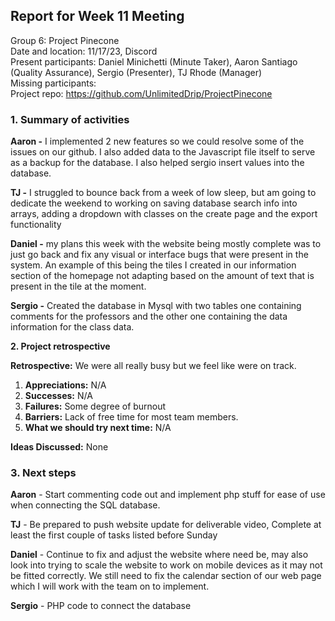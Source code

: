 ## **Report for Week 11 Meeting**

Group 6: Project Pinecone\
Date and location: 11/17/23, Discord\
Present participants: Daniel Minichetti (Minute Taker), Aaron Santiago (Quality Assurance), Sergio (Presenter), TJ Rhode (Manager)\
Missing participants:\
Project repo: <https://github.com/UnlimitedDrip/ProjectPinecone>


### **1. Summary of activities**

**Aaron -** I implemented 2 new features so we could resolve some of the issues on our github. I also added data to the Javascript file itself to serve as a backup for the database. I also helped sergio insert values into the database.

**TJ -** I struggled to bounce back from a week of low sleep, but am going to dedicate the weekend to working on saving database search info into arrays, adding a dropdown with classes on the create page and the export functionality

**Daniel -** my plans this week with the website being mostly complete was to just go back and fix any visual or interface bugs that were present in the system. An example of this being the tiles I created in our information section of the homepage not adapting based on the amount of text that is present in the tile at the moment. 

**Sergio -** Created the database in Mysql with two tables one containing comments for the professors and the other one containing the data information for the class data.

**2. Project retrospective**

**Retrospective:** We were all really busy but we feel like were on track.

1. **Appreciations:** N/A
2. **Successes:** N/A
3. **Failures:** Some degree of burnout
4. **Barriers:** Lack of free time for most team members.
5. **What we should try next time:** N/A

**Ideas Discussed:** None

### 3. Next steps

**Aaron** - Start commenting code out and implement php stuff for ease of use when connecting the SQL database.

**TJ** - Be prepared to push website update for deliverable video, Complete at least the first couple of tasks listed before Sunday

**Daniel** - Continue to fix and adjust the website where need be, may also look into trying to scale the website to work on mobile devices as it may not be fitted correctly. We still need to fix the calendar section of our web page which I will work with the team on to implement. 

**Sergio** - PHP code to connect the database
